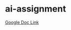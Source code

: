 # ai-assignment


[Google Doc Link](https://docs.google.com/document/d/1iA8l7XdWeePvsMe8CdRJ4CWL04m64pNWM4vwmOM9Q20/edit?usp=drivesdk)

